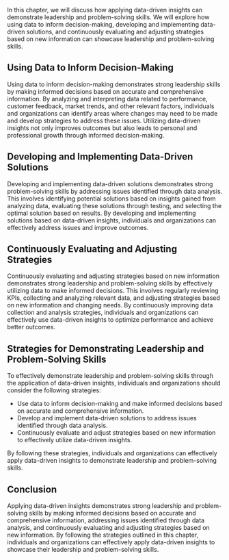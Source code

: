 
In this chapter, we will discuss how applying data-driven insights can demonstrate leadership and problem-solving skills. We will explore how using data to inform decision-making, developing and implementing data-driven solutions, and continuously evaluating and adjusting strategies based on new information can showcase leadership and problem-solving skills.

Using Data to Inform Decision-Making
------------------------------------

Using data to inform decision-making demonstrates strong leadership skills by making informed decisions based on accurate and comprehensive information. By analyzing and interpreting data related to performance, customer feedback, market trends, and other relevant factors, individuals and organizations can identify areas where changes may need to be made and develop strategies to address these issues. Utilizing data-driven insights not only improves outcomes but also leads to personal and professional growth through informed decision-making.

Developing and Implementing Data-Driven Solutions
-------------------------------------------------

Developing and implementing data-driven solutions demonstrates strong problem-solving skills by addressing issues identified through data analysis. This involves identifying potential solutions based on insights gained from analyzing data, evaluating these solutions through testing, and selecting the optimal solution based on results. By developing and implementing solutions based on data-driven insights, individuals and organizations can effectively address issues and improve outcomes.

Continuously Evaluating and Adjusting Strategies
------------------------------------------------

Continuously evaluating and adjusting strategies based on new information demonstrates strong leadership and problem-solving skills by effectively utilizing data to make informed decisions. This involves regularly reviewing KPIs, collecting and analyzing relevant data, and adjusting strategies based on new information and changing needs. By continuously improving data collection and analysis strategies, individuals and organizations can effectively use data-driven insights to optimize performance and achieve better outcomes.

Strategies for Demonstrating Leadership and Problem-Solving Skills
------------------------------------------------------------------

To effectively demonstrate leadership and problem-solving skills through the application of data-driven insights, individuals and organizations should consider the following strategies:

* Use data to inform decision-making and make informed decisions based on accurate and comprehensive information.
* Develop and implement data-driven solutions to address issues identified through data analysis.
* Continuously evaluate and adjust strategies based on new information to effectively utilize data-driven insights.

By following these strategies, individuals and organizations can effectively apply data-driven insights to demonstrate leadership and problem-solving skills.

Conclusion
----------

Applying data-driven insights demonstrates strong leadership and problem-solving skills by making informed decisions based on accurate and comprehensive information, addressing issues identified through data analysis, and continuously evaluating and adjusting strategies based on new information. By following the strategies outlined in this chapter, individuals and organizations can effectively apply data-driven insights to showcase their leadership and problem-solving skills.
